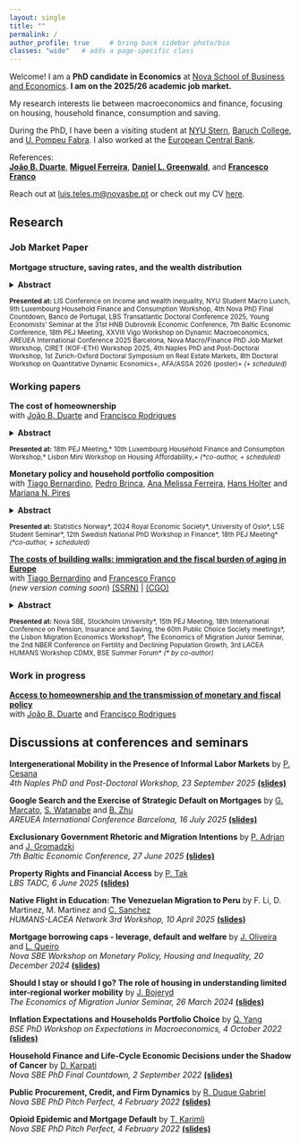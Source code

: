 ```yaml
---
layout: single
title: ""
permalink: /
author_profile: true     # bring back sidebar photo/bio
classes: "wide"   # adds a page-specific class
---
```



Welcome! I am a **PhD candidate in Economics** at [Nova School of Business and Economics](http://novasbe.pt). **I am on the 2025/26 academic job market.**

My research interests lie between macroeconomics and finance, focusing on housing, household finance, consumption and saving. 

During the PhD, I have been a visiting student at [NYU Stern](https://www.stern.nyu.edu/experience-stern/about/departments-centers-initiatives/academic-departments/finance), [Baruch College](https://zicklin.baruch.cuny.edu/), and [U. Pompeu Fabra](https://www.upf.edu/web/econ/). I also worked at the [European Central Bank](https://www.ecb.europa.eu/home/html/index.en.html).

References: <br> [**João B. Duarte**](https://jbduarte.com), [**Miguel Ferreira**](https://www.miguelferreirafinance.com), [**Daniel L. Greenwald**](https://www.dlgreenwald.com), and [**Francesco Franco**](https://www.novasbe.unl.pt/en/faculty-research/faculty/faculty-detail/id/55/francesco-franco)

Reach out at [luis.teles.m@novasbe.pt](mailto://luis.teles.m@novasbe.pt) or check out my CV [here](/files/CV_Luis_Teles_Morais.pdf). 


<a id="research"></a>
## Research

### Job Market Paper

**Mortgage structure, saving rates, and the wealth distribution**

 <details>

<summary><strong>Abstract</strong></summary>

 In this paper, I show that fixed amortization schedules have powerful and heterogeneous effects on household consumption, saving and wealth. I study an otherwise standard life-cycle model with realistic mortgages, showing that homeowners rationally respond to mandatory repayments by cutting consumption and increasing precautionary saving in liquid assets. Consistent with this mechanism, I document in Euro area data that younger, poorer homeowners have much higher saving rates than their non-mortgage peers, and allocate a large share of sav- ing to mortgage repayment. The exception is the Netherlands, where interest-only mortgages are common. This complements recent quasi-experimental evidence showing large effects of amortization requirements on saving. A quantitative version of the model reproduces these facts and shows that mandatory amortization increases both home equity and financial wealth accumulation, particularly up to age 40. Wealth-to-income ratios increase by close to a quarter for lower-income homeowners at age 40, while the impact for the highest-income households is minimal. These effects build up over time and have substantial implications for aggregate consumption and wealth: mandatory amortization dampens total wealth inequality, but increases consumption volatility and financial wealth inequality.<br><br>
 
</details>

 <small><strong>Presented at:</strong> LIS Conference on Income and wealth inequality, NYU Student Macro Lunch, 9th Luxembourg Household Finance and Consumption Workshop, 4th Nova PhD Final Countdown, Banco de Portugal, LBS Transatlantic Doctoral Conference 2025, Young Economists’ Seminar at the 31st HNB Dubrovnik Economic Conference, 7th Baltic Economic Conference, 18th PEJ Meeting, XXVIII Vigo Workshop on Dynamic Macroeconomics, AREUEA International Conference 2025 Barcelona, Nova Macro/Finance PhD Job Market Workshop, CIRET (KOF-ETH) Workshop 2025, 4th Naples PhD and Post-Doctoral Workshop, 1st Zurich-Oxford Doctoral Symposium on Real Estate Markets, 8th Doctoral Workshop on Quantitative Dynamic Economics+, AFA/ASSA 2026 (poster)+ <i>(+ scheduled)</i></small>


### Working papers

**The cost of homeownership** <br> with [João B. Duarte](https://jbduarte.com) and [Francisco Rodrigues](https://www.novasbe.unl.pt/en/programs/phds/phd-in-economics-finance/phd-students/current-phd-students/id/1179/francisco-franca-rodrigues)

<details>

<summary><strong>Abstract</strong></summary>
We argue that current metrics for the cost of homeownership inadequately represent the actual cost burden faced by potential homeowners and fail to capture household heterogeneity. In this paper, we develop a novel, fully microfounded measure of homeownership cost based on household’s dynamic decision to buy versus rent by comparing the welfare consequences of each alternative. Formally, we define the cost of homeownership as the welfare loss incurred by committing to a purchase relative to remaining a renter. This framework incorporates key dimensions typically overlooked by conventional measures, such as uninsurable labor income risk, liquidity constraints, and mortgage market frictions — including down payments and interest rate dynamics. Moreover, by accounting for household heterogeneity, our measure captures distributional differences, revealing, for instance, how the cost of becoming a homeowner may be rising for lower-income households even when aggregate indicators suggest stable affordability.<br><br>
 
</details>

 <small><strong>Presented at:</strong> 18th PEJ Meeting,\* 10th Luxembourg Household Finance and Consumption Workshop,\* Lisbon Mini Workshop on Housing Affordability,+ <i>(\*co-author, + scheduled)</i></small>


**Monetary policy and household portfolio composition** <br> with [Tiago Bernardino](https://www.tiagobernardino.com), [Pedro Brinca](https://pedrobrinca.pt), [Ana Melissa Ferreira](https://www2.novasbe.unl.pt/en/programs/phds/phd-in-economics-finance/phd-students/current-phd-students/id/209/melissa-ferreira), [Hans Holter](https://sites.google.com/site/hansaholter/) and [Mariana N. Pires](http://www.mariananetopires.com)

<details>

<summary><strong>Abstract</strong></summary>
How does monetary policy affect household portfolio composition? Resorting to highly granular data on the balance sheets of Norwegian households, we analyze how their wealth portfolios change in response to well-defined monetary policy shocks. We document three empirical facts on the aggregate response of households after a 1 percentage point increase in the policy rate: i) the total value of households' portfolios decreases by 4.1% two years after the shock; ii) monetary policy tightening decreases the risk exposure of portfolios, in particular the value of stocks, bonds, and mutual funds; iii) stock market participation is unaffected by monetary policy, but those who already own stocks increase their holdings. We find pronounced heterogeneity in the responses, noting these additional facts: iv) the drop in risky asset values is mostly driven by the wealthiest 10 percent, while a short-term positive response of safe assets comes from middle-class households' portfolios; v) middle‑aged homeowners benefit from a short-term house price appreciation, but for younger households, the effect becomes negative over time, indicating that tighter policy delays entry into home ownership.<br><br>
 
</details>

 <small><strong>Presented at:</strong> Statistics Norway\*, 2024 Royal Economic Society\*, University of Oslo\*, LSE Student Seminar\*, 12th Swedish National PhD Workshop in Finance\*, 18th PEJ Meeting\* <i>(\*co-author, + scheduled)</i></small>


**[The costs of building walls: immigration and the fiscal burden of aging in Europe](https://papers.ssrn.com/sol3/papers.cfm?abstract_id=4932922)** <br> with [Tiago Bernardino](https://www.su.se/english/profiles/tibe6711-1.511719) and [Francesco Franco](https://www.novasbe.unl.pt/en/faculty-research/faculty/faculty-detail/id/55/francesco-franco)<br> (_new version coming soon_) [(SSRN)](https://papers.ssrn.com/sol3/papers.cfm?abstract_id=4932922) | 
[(CGO)](https://www.thecgo.org/wp-content/uploads/2024/02/CGO-2024-Immigration-WorkingPaper-Feb-CostsofBuildingWalls.pdf)

 
<details>

<summary><strong>Abstract</strong></summary>
 In low-fertility societies with working-age immigration, reducing inflows disproportionately raises dependency ratios as native populations shrink. This creates a convex policy frontier: restricting migration raises fiscal burdens at an increasing rate. We quantify this mechanism using a demographic model and novel estimates of immigrants’ fiscal contributions in the Euro area. Eliminating immigration raises the fiscal burden of aging by 16%, despite immigrants' low skills, while doubling inflows reduces it by 9%. Differences across countries are substantial, reflecting their positions on the frontier, but also heterogeneity in immigrants' ages and tax-benefit policies. Increasing natives' fertility does not provide comparable relief.<br><br>
 
</details>

<small><strong>Presented at:</strong> Nova SBE, Stockholm University\*, 15th PEJ Meeting, 18th International Conference on Pension, Insurance and Saving, the 60th Public Choice Society meetings\*, the Lisbon Migration Economics Workshop\*, The Economics of Migration Junior Seminar, the 2nd NBER Conference on Fertility and Declining Population Growth, 3rd LACEA HUMANS Workshop CDMX, BSE Summer Forum\* <i>(* by co-author)</i></small>

### Work in progress

**[Access to homeownership and the transmission of monetary and fiscal policy](https://papers.ssrn.com/sol3/papers.cfm?abstract_id=4932922)** <br> with [João B. Duarte](https://jbduarte.com) and [Francisco Rodrigues](https://www.novasbe.unl.pt/en/programs/phds/phd-in-economics-finance/phd-students/current-phd-students/id/1179/francisco-franca-rodrigues)


<a id="discussions"></a>
## Discussions at conferences and seminars

**Intergenerational Mobility in the Presence of Informal Labor Markets** by [P. Cesana](https://paulacesana.github.io/) <br>
_4th Naples PhD and Post-Doctoral Workshop, 23 September 2025_ [**(slides)**](/files/Cesana_2025_Discussion_LTM_v1.0_23.09.2025.html)

**Google Search and the Exercise of Strategic Default on Mortgages** by [G. Marcato](https://www.henley.ac.uk/people/gianluca-marcato), [S. Watanabe](https://researcher.apu.ac.jp/apuhp/KgApp?resId=S001731&Language=2) and [B. Zhu](https://www.professoren.tum.de/en/zhu-bing)<br>
_AREUEA International Conference Barcelona, 16 July 2025_ [**(slides)**](/files/Marcato_etal_2025_Discussion_LTM_v1.0_16.07.2025.html)

**Exclusionary Government Rhetoric and Migration Intentions** by [P. Adrjan](https://sites.google.com/site/paweladrjaneconomics/) and [J. Gromadzki](https://www.jgromadzki.com)<br>
_7th Baltic Economic Conference, 27 June 2025_ [**(slides)**](/files/Gromadzki_2025_Discussion_LTM_v1.1_27.06.2025.pdf)

**Property Rights and Financial Access** by [P. Tak](https://www.purnoortak.com)<br>
_LBS TADC, 6 June 2025_ [**(slides)**](/files/Tak_2025_Discussion_LTM_v1.2_10.04.2025.pdf)

**Native Flight in Education: The Venezuelan Migration to Peru** by F. Li, D. Martinez, M. Martinez and [C. Sanchez](https://cristsanchez.github.io/research/)<br>
_HUMANS-LACEA Network 3rd Workshop, 10 April 2025_ [**(slides)**](/files/Sanchez_2025_Discussion_LTM_v2_10.04.2025.pdf)

**Mortgage borrowing caps - leverage, default and welfare** by [J. Oliveira](https://www.joaogoliveira.com) and [L. Queiro](https://www.eui.eu/people?id=leonor-queiro)<br>
_Nova SBE Workshop on Monetary Policy, Housing and Inequality, 20 December 2024_ [**(slides)**](/files/OliveiraQueiro_2024_Discussion_LTM_v1.1_20.12.2024.pdf)

**Should I stay or should I go? The role of housing in understanding limited inter-regional worker mobility** by [J. Bojeryd](https://www.jesperbojeryd.se)<br>
_The Economics of Migration Junior Seminar, 26 March 2024_ [**(slides)**](/files/Bojeryd_2024_Discussion_LTM_v1.5_27.03.2024.pdf)

**Inflation Expectations and Households Portfolio Choice** 
by [Q. Yang](https://www.sfi.ch/en/people/qingyuan-yang) 
<br>
_BSE PhD Workshop on Expectations in Macroeconomics, 4 October 2022_ [**(slides)**](/files/Yang_2022_Discussion_LTM_v1.pdf)

**Household Finance and Life-Cycle Economic Decisions under the Shadow of Cancer** 
by [D. Karpati](https://www.danielkarpati.com) 
<br>
_Nova SBE PhD Final Countdown, 2 September 2022_ [**(slides)**](/files/Karpati_2022_Discussion_LTM_v1.1.pdf)

**Public Procurement, Credit, and Firm Dynamics** 
by [R. Duque Gabriel](https://www.ricardoduquegabriel.com) 
<br>
_Nova SBE PhD Pitch Perfect, 4 February 2022_ [**(slides)**](/files/Gabriel_2022_Discussion_LTM.pdf)

**Opioid Epidemic and Mortgage Default** 
by [T. Karimli](https://turalkarimli.github.io) 
<br>
_Nova SBE PhD Pitch Perfect, 4 February 2022_ [**(slides)**](/files/Karimli_2022_Discussion_LTM.pdf)

